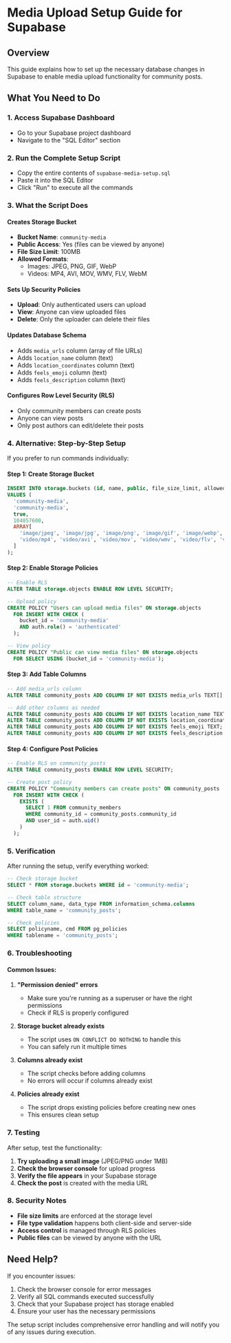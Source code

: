 # Media Upload Setup Guide for Supabase

## Overview
This guide explains how to set up the necessary database changes in Supabase to enable media upload functionality for community posts.

## What You Need to Do

### 1. Access Supabase Dashboard
- Go to your Supabase project dashboard
- Navigate to the "SQL Editor" section

### 2. Run the Complete Setup Script
- Copy the entire contents of `supabase-media-setup.sql`
- Paste it into the SQL Editor
- Click "Run" to execute all the commands

### 3. What the Script Does

#### Creates Storage Bucket
- **Bucket Name**: `community-media`
- **Public Access**: Yes (files can be viewed by anyone)
- **File Size Limit**: 100MB
- **Allowed Formats**: 
  - Images: JPEG, PNG, GIF, WebP
  - Videos: MP4, AVI, MOV, WMV, FLV, WebM

#### Sets Up Security Policies
- **Upload**: Only authenticated users can upload
- **View**: Anyone can view uploaded files
- **Delete**: Only the uploader can delete their files

#### Updates Database Schema
- Adds `media_urls` column (array of file URLs)
- Adds `location_name` column (text)
- Adds `location_coordinates` column (text)
- Adds `feels_emoji` column (text)
- Adds `feels_description` column (text)

#### Configures Row Level Security (RLS)
- Only community members can create posts
- Anyone can view posts
- Only post authors can edit/delete their posts

### 4. Alternative: Step-by-Step Setup

If you prefer to run commands individually:

#### Step 1: Create Storage Bucket
```sql
INSERT INTO storage.buckets (id, name, public, file_size_limit, allowed_mime_types)
VALUES (
  'community-media',
  'community-media',
  true,
  104857600,
  ARRAY[
    'image/jpeg', 'image/jpg', 'image/png', 'image/gif', 'image/webp',
    'video/mp4', 'video/avi', 'video/mov', 'video/wmv', 'video/flv', 'video/webm'
  ]
);
```

#### Step 2: Enable Storage Policies
```sql
-- Enable RLS
ALTER TABLE storage.objects ENABLE ROW LEVEL SECURITY;

-- Upload policy
CREATE POLICY "Users can upload media files" ON storage.objects
  FOR INSERT WITH CHECK (
    bucket_id = 'community-media' 
    AND auth.role() = 'authenticated'
  );

-- View policy
CREATE POLICY "Public can view media files" ON storage.objects
  FOR SELECT USING (bucket_id = 'community-media');
```

#### Step 3: Add Table Columns
```sql
-- Add media_urls column
ALTER TABLE community_posts ADD COLUMN IF NOT EXISTS media_urls TEXT[];

-- Add other columns as needed
ALTER TABLE community_posts ADD COLUMN IF NOT EXISTS location_name TEXT;
ALTER TABLE community_posts ADD COLUMN IF NOT EXISTS location_coordinates TEXT;
ALTER TABLE community_posts ADD COLUMN IF NOT EXISTS feels_emoji TEXT;
ALTER TABLE community_posts ADD COLUMN IF NOT EXISTS feels_description TEXT;
```

#### Step 4: Configure Post Policies
```sql
-- Enable RLS on community_posts
ALTER TABLE community_posts ENABLE ROW LEVEL SECURITY;

-- Create post policy
CREATE POLICY "Community members can create posts" ON community_posts
  FOR INSERT WITH CHECK (
    EXISTS (
      SELECT 1 FROM community_members 
      WHERE community_id = community_posts.community_id 
      AND user_id = auth.uid()
    )
  );
```

### 5. Verification

After running the setup, verify everything worked:

```sql
-- Check storage bucket
SELECT * FROM storage.buckets WHERE id = 'community-media';

-- Check table structure
SELECT column_name, data_type FROM information_schema.columns 
WHERE table_name = 'community_posts';

-- Check policies
SELECT policyname, cmd FROM pg_policies 
WHERE tablename = 'community_posts';
```

### 6. Troubleshooting

#### Common Issues:

1. **"Permission denied" errors**
   - Make sure you're running as a superuser or have the right permissions
   - Check if RLS is properly configured

2. **Storage bucket already exists**
   - The script uses `ON CONFLICT DO NOTHING` to handle this
   - You can safely run it multiple times

3. **Columns already exist**
   - The script checks before adding columns
   - No errors will occur if columns already exist

4. **Policies already exist**
   - The script drops existing policies before creating new ones
   - This ensures clean setup

### 7. Testing

After setup, test the functionality:

1. **Try uploading a small image** (JPEG/PNG under 1MB)
2. **Check the browser console** for upload progress
3. **Verify the file appears** in your Supabase storage
4. **Check the post** is created with the media URL

### 8. Security Notes

- **File size limits** are enforced at the storage level
- **File type validation** happens both client-side and server-side
- **Access control** is managed through RLS policies
- **Public files** can be viewed by anyone with the URL

## Need Help?

If you encounter issues:
1. Check the browser console for error messages
2. Verify all SQL commands executed successfully
3. Check that your Supabase project has storage enabled
4. Ensure your user has the necessary permissions

The setup script includes comprehensive error handling and will notify you of any issues during execution.
